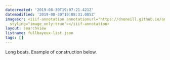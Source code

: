 ```yaml
---
datecreated: '2019-08-30T19:07:21.421Z'
datemodified: '2019-08-30T19:08:31.085Z'
imagescr: <iiif-annotation annotationurl="https://dnoneill.github.io/annotate/annotations/64c0f76e-cb59-11e9-95c9-88e9fe7026e8.json"
  styling="image_only:true"></iiif-annotation>
layout: searchview
listname: fullbayeux-list.json
tags: []
---
```

Long boats. Example of construction below.